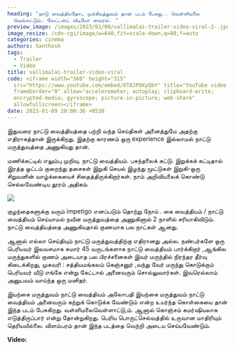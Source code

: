 ```yaml
---
heading: "நாடு வைத்தியதோட முக்கியத்துவம் தான் படம் பேசுது.. வெள்ளிமலை
  வெல்லட்டும். லேட்டஸ்ட் வீடியோ வைரல். "
preview_image: /images/2023/01/09/vallimalai-trailer-video-viral-2-.jpg
image_resize: /cdn-cgi/image/w=640,fit=scale-down,q=80,f=auto
categories: cinema
authors: Santhosh
tags:
  - Trailer
  - Video
title: vallimalai-trailer-video-viral
code: <iframe width="560" height="315"
  src="https://www.youtube.com/embed/8T8JP0XyQbY" title="YouTube video player"
  frameborder="0" allow="accelerometer; autoplay; clipboard-write;
  encrypted-media; gyroscope; picture-in-picture; web-share"
  allowfullscreen></iframe>
date: 2023-01-09 20:00:36 +0530
---
```

இதுவரை நாட்டு வைத்தியத்தை பற்றி வந்த செய்திகள் அனைத்துமே அதற்கு எதிராகத்தான் இருக்கிறது. இதற்கு காரணம் ஒரு experience இல்லாமல் நாட்டு மருத்துவத்தை அணுகியது தான். 

மணிக்கட்டில் எலும்பு முறிவு. நாட்டு வைத்தியம். பசுந்தலைக் கட்டு. இறுக்கக் கட்டிதால் இரத்த ஓட்டம் குறைந்து தசைகள் இறுகி செயல் இழந்து மூட்டுகள் இறுகி-ஒரு சிறுவனின் வாழ்க்கையைச் சிதைத்திருக்கிறார்கள். நாம் அறிவியலைக் கொண்டு செல்லவேண்டிய தூரம் அதிகம்.

![](/images/2023/01/09/vallimalai-trailer-video-viral-1-.jpg)

குழந்தைகளுக்கு வரும் impetigo எனப்படும்  தொற்று நோய் .  கை வைத்தியம் / நாட்டு வைத்தியம் செய்யாமல் நவீன மருத்துவத்தை அணுகினால் 2 நாளில் சரியாகிவிடும். நாட்டு வைத்தியத்தை அணுகியதால் குணமாக பல நாட்கள் ஆனது.

ஆனால் எல்லா செய்தியும் நாட்டு மருத்துவத்திற்கு எதிரானது அல்ல. நண்பர்களே ஒரு பெரியவர் இலவசமாக சுமார் 45 வருடங்களாக நாட்டு வைத்தியம் பார்க்கிறார் ,ஆங்கில மருந்துகளில் குணம் அடையாத பல பிரச்சனைகள் இவர் மருந்தில் நிரந்தர தீர்வு கிடைக்கிறது, முகவரி : சத்தியமங்கலம் கெஞ்சனுர் ,வந்து வேர் மருந்து கொடுக்கும் பெரியவர் வீடு எங்கே என்று கேட்டால் அனைவரும் சொல்லுவார்கள். இவரெல்லாம் அனுபவம் வாய்ந்த ஒரு மனிதர்.

இயற்கை மருத்துவம் நாட்டு வைத்தியம் அலோபதி இயற்கை மருத்துவம் நாட்டு வைத்தியம் அனைவரும் கற்றுக் கொடுக்க வேண்டும் என்ற உயர்ந்த கொள்கையை தான் இந்த படம் பேசுகிறது. வள்ளிமலைவெள்ளாட்டு,ம். ஆனால் கொஞ்சம் கமர்ஷியலாக எடுத்திருப்பார் என்று தோன்றுகிறது. பெரிய பொருட்செல்வத்தில் உருவான மாதிரியும் தெரியவீல்லை. விளம்பரம் தான் இந்த படத்தை வெற்றி அடைய செய்யவேண்டும். 

**V﻿ideo:**